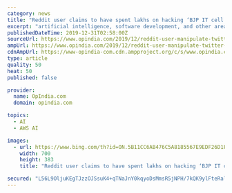 ```yaml
---
category: news
title: "Reddit user claims to have spent lakhs on hacking ‘BJP IT cell’ polls, many offer support"
excerpt: "artificial intelligence, software development, and other areas of information technology, offering their help in collaborating in the ‘project’. Many of them also suggested moving the discussion to Slack or Telegram so that it can’t be seen by others. Some users also offered help in reducing the AWS bill, and many suggested running a ..."
publishedDateTime: 2019-12-31T02:58:00Z
sourceUrl: https://www.opindia.com/2019/12/reddit-user-manipulate-twitter-bot-bjp-cell-poll-aws-server/
ampUrl: https://www.opindia.com/2019/12/reddit-user-manipulate-twitter-bot-bjp-cell-poll-aws-server/amp/
cdnAmpUrl: https://www-opindia-com.cdn.ampproject.org/c/s/www.opindia.com/2019/12/reddit-user-manipulate-twitter-bot-bjp-cell-poll-aws-server/amp/
type: article
quality: 50
heat: 50
published: false

provider:
  name: OpIndia.com
  domain: opindia.com

topics:
  - AI
  - AWS AI

images:
  - url: https://www.bing.com/th?id=ON.5B11CC6AB476C5A8185567E9EDF26D1F
    width: 700
    height: 383
    title: "Reddit user claims to have spent lakhs on hacking ‘BJP IT cell’ polls, many offer support"

secured: "L56L9OljuKEgTJzzOJSsuK4+qTNaJnY0kqyoDsMmsR5jNPH/7kQK9ylFteRalYjURZjfybkP4VldH8oM4h5Im2dyNPCWNgVGaGLLyXleXi2xdcuTDiAxp66N+7Pr4pbZvyxGwXggcXQO3Ud6+DOGHXFQnA+4hsKWqeVF72m7B0B0W507B8oJD4LpY2gNCrf2X/0a7zNC7M76HeN2N8ENPenL+ebKGcL2MNe/COr8g1e96x4USZAOrkbFLwDKPSI2naZf66lRpn8cp0Ld+h3s4g==;6v+wgsgv1+4UOmoHkmsscg=="
---
```


